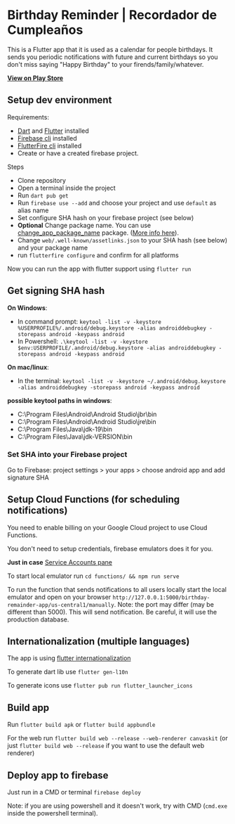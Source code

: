 # Birthday Reminder | Recordador de Cumpleaños

This is a Flutter app that it is used as a calendar for people birthdays.
It sends you periodic notifications with future and current birthdays so you don't miss
saying "Happy Birthday" to your firends/family/whatever.

[**View on Play Store**](https://play.google.com/store/apps/details?id=net.tomascichero.birthdayremainder)

## Setup dev environment

Requirements:

- [Dart](https://dart.dev/) and [Flutter](https://flutter.dev/) installed
- [Firebase cli](https://firebase.google.com/docs/cli) installed
- [FlutterFire cli](https://firebase.google.com/docs/flutter/setup?platform=android) installed
- Create or have a created firebase project.

Steps

- Clone repository
- Open a terminal inside the project
- Run `dart pub get`
- Run `firebase use --add` and choose your project and use `default` as alias name
- Set configure SHA hash on your firebase project (see below)
- **Optional** Change package name. You can use [change_app_package_name](https://pub.dev/packages/change_app_package_name) package. ([More info here](https://stackoverflow.com/questions/51534616/how-to-change-package-name-in-flutter)).
- Change `web/.well-known/assetlinks.json` to your SHA hash (see below) and your package name 
- run `flutterfire configure` and confirm for all platforms

Now you can run the app with flutter support using `flutter run`

## Get signing SHA hash

**On Windows**:

- In command prompt: `keytool -list -v -keystore %USERPROFILE%/.android/debug.keystore -alias androiddebugkey -storepass android -keypass android`
- In Powershell: `.\keytool -list -v -keystore $env:USERPROFILE/.android/debug.keystore -alias androiddebugkey -storepass android -keypass android`

**On mac/linux**:

- In the terminal: `keytool -list -v -keystore ~/.android/debug.keystore -alias androiddebugkey -storepass android -keypass android`

**possible keytool paths in windows**:

- C:\Program Files\Android\Android Studio\jbr\bin
- C:\Program Files\Android\Android Studio\jre\bin
- C:\Program Files\Java\jdk-19\bin
- C:\Program Files\Java\jdk-VERSION\bin

### Set SHA into your Firebase project

Go to Firebase: project settings > your apps > choose android app and add signature SHA

## Setup Cloud Functions (for scheduling notifications)

You need to enable billing on your Google Cloud project to use Cloud Functions.

You don't need to setup credentials, firebase emulators does it for you.

**Just in case** [Service Accounts pane](https://console.cloud.google.com/iam-admin/serviceaccounts)

To start local emulator run `cd functions/ && npm run serve`

To run the function that sends notifications to all users locally start the local emulator and open on your browser `http://127.0.0.1:5000/birthday-remainder-app/us-central1/manually`. Note: the port may differ (may be different than 5000). This will send notification. Be careful, it will use the production database.

## Internationalization (multiple languages)

The app is using [flutter internationalization](https://docs.flutter.dev/development/accessibility-and-localization/internationalization)

To generate dart lib use `flutter gen-l10n`

To generate icons use `flutter pub run flutter_launcher_icons`

## Build app

Run `flutter build apk` or `flutter build appbundle`

For the web run `flutter build web --release --web-renderer canvaskit` (or just `flutter build web --release` if you want to use the default web renderer)

## Deploy app to firebase

Just run in a CMD or terminal `firebase deploy`

Note: if you are using powershell and it doesn't work, try with CMD (`cmd.exe` inside the powershell terminal).
